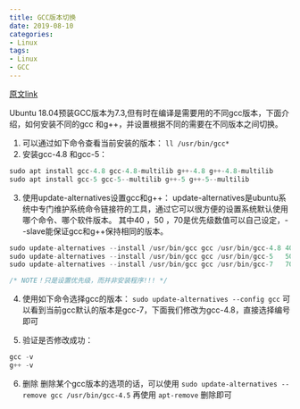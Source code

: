 ```yaml
---
title: GCC版本切换
date: 2019-08-10
categories:
- Linux
tags:
- Linux
- GCC
---
```


[原文link](https://www.jianshu.com/p/f66eed3a3a25)

Ubuntu 18.04预装GCC版本为7.3,但有时在编译是需要用的不同gcc版本，下面介绍，如何安装不同的gcc 和g++，并设置根据不同的需要在不同版本之间切换。

1. 可以通过如下命令查看当前安装的版本：
`ll /usr/bin/gcc*`
2. 安装gcc-4.8 和gcc-5：
```c
sudo apt install gcc-4.8 gcc-4.8-multilib g++-4.8 g++-4.8-multilib
sudo apt install gcc-5 gcc-5--multilib g++-5 g++-5--multilib
```
3. 使用update-alternatives设置gcc和g++：
update-alternatives是ubuntu系统中专门维护系统命令链接符的工具，通过它可以很方便的设置系统默认使用哪个命令、哪个软件版本。
其中40 ，50 ，70是优先级数值可以自己设定，--slave能保证gcc和g++保持相同的版本。
```c
sudo update-alternatives --install /usr/bin/gcc gcc /usr/bin/gcc-4.8 40 --slave /usr/bin/g++ g++ /usr/bin/g++-4.8
sudo update-alternatives --install /usr/bin/gcc gcc /usr/bin/gcc-5   50 --slave /usr/bin/g++ g++ /usr/bin/g++-5
sudo update-alternatives --install /usr/bin/gcc gcc /usr/bin/gcc-7   70 --slave /usr/bin/g++ g++ /usr/bin/g++-7

/* NOTE！只是设置优先级，而并非安装程序!!! */
```
4. 使用如下命令选择gcc的版本：
`sudo update-alternatives --config gcc`
可以看到当前gcc默认的版本是gcc-7，下面我们修改为gcc-4.8，直接选择编号即可

5. 验证是否修改成功：
```c
gcc -v
g++ -v
```
6. 删除
删除某个gcc版本的选项的话，可以使用
`sudo update-alternatives --remove gcc /usr/bin/gcc-4.5`
再使用 `apt-remove` 删除即可
